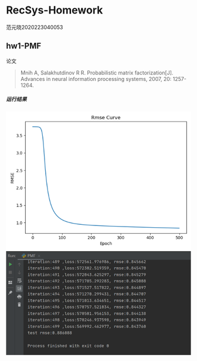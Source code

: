 # RecSys-Homework
范元晓2020223040053
## hw1-PMF
论文
> Mnih A, Salakhutdinov R R. Probabilistic matrix factorization[J]. Advances in neural information processing systems, 2007, 20: 1257-1264.

##### 运行结果
![curve](curve.png)
![result](result.PNG)
